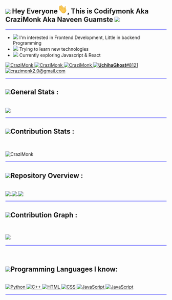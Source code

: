 ## <img src="https://c.tenor.com/daZ82E5sg8YAAAAi/crystal-de-meda-gem.gif" width="25px"> Hey Everyone<img src="https://raw.githubusercontent.com/ABSphreak/ABSphreak/master/gifs/Hi.gif" width="30px">, This is <strong>Codifymonk</strong>  Aka <strong>CraziMonk</strong>  Aka <strong> Naveen Guamste</strong> <img src="https://c.tenor.com/daZ82E5sg8YAAAAi/crystal-de-meda-gem.gif" width="25px">

<hr style="height:2px;border-width:1;border-radius: 5px;color:gray;background-color:#8080ff">

- <img src="https://c.tenor.com/4ZKu_zQM8RAAAAAi/improviz-blender.gif" width="25px"> I'm interested in Frontend Development, Little in backend Programming <br/>
- <img src="https://c.tenor.com/iIdwhuezQv8AAAAi/ruskidd-butterfly.gif" width="30px"> Trying to learn new technologies <br/>
- <img src="https://c.tenor.com/daZ82E5sg8YAAAAi/crystal-de-meda-gem.gif" width="25px"> Currently exploring Javascript & React </br>

<!-----Social Accounts------>

<a href="www.linkedin.com/in/naveenkumar-gumaste">
<img border="0" alt="CraziMonk" src="https://img.icons8.com/doodle/40/000000/linkedin--v2.png"/>
</a>

<a href="https://twitter.com/crazi_monk">
<img border="0" alt="CraziMonk" src="https://img.icons8.com/nolan/40/twitter.png"/>
</a>

<a href="https://www.instagram.com/silver__linin/">
<img border="0" alt="CraziMonk" src="https://img.icons8.com/doodle/38/000000/instagram--v1.png"/>
</a>

<a href="https://discord.gg/4tKWKCn">
<img border="0" alt="𝐔𝐜𝐡𝐢𝐡𝐚𝐆𝐡𝐨𝐬𝐭#8121" src="https://img.icons8.com/fluent/42/000000/discord-logo.png"/>
</a>

<a href="crazimonk2.0@gmail.com">
<img border="0" alt="crazimonk2.0@gmail.com" src="https://img.icons8.com/doodle/38/000000/gmail-new.png"/>
</a>
</p>
 
<hr style="height:2px;border-width:1;border-radius: 5px;color:#8080ff;background-color:#8080ff">

<!-----Contribution figures------>

## <img src="https://c.tenor.com/9ER-sDwv7jIAAAAi/arrow-yellow-arrow.gif" width="30px">General Stats :
<br>
<img align="center" src = "https://github-readme-stats.vercel.app/api?username=Crazimonk&&show_icons=true&title_color=02D752&icon_color=bb2acf&text_color=b3b3ff&bg_color=0,000000,130F40">

<hr style="height:2px;border-width:1;border-radius: 5px;color:gray;background-color:#8080ff">

<!------------ Streak Display -------------->

## <img src="https://c.tenor.com/t8BoinVLwzAAAAAi/raf-rafs.gif" width="30px">Contribution Stats :
<br>
<div>
<p><img align="center" src="https://github-readme-streak-stats.herokuapp.com/?user=Crazimonk&theme=dark" alt="CraziMonk" /></p>
</div>

<hr style="height:2px;border-width:1;border-radius: 5px;color:#8080ff;background-color:#8080ff">


<!-------------Projects---------------->

## <img src="https://c.tenor.com/PrRf4W_uFicAAAAi/rafsdesign-rafs.gif" width="30px">Repository Overview :

<div>
  <br>
<a href="https://github.com/Crazimonk/nft-preview-card-component-main">
 <img align='center' src="https://github-readme-stats.vercel.app/api/pin/?username=Crazimonk&repo=Profile-Card-Component&theme=dark" />
</a>

<a href="https://github.com/Crazimonk/order-summary-component-main">
 <img align='center' src="https://github-readme-stats.vercel.app/api/pin/?username=Crazimonk&repo=order-summary-component-main&theme=dark" />
</a>

<a href="https://github.com/Crazimonk/nft-preview-card-component-main">
 <img align='center' src="https://github-readme-stats.vercel.app/api/pin/?username=Crazimonk&repo=nft-preview-card-component-main&theme=dark" />
</a>

</br>
<hr style="height:2px;#8080ffborder-width:0;border-radius: 5px;color:gray;background-color:#8080ff">
</div>

<!--------------- CraziMonk's Contribution Graph ---------------->

## <img src="https://c.tenor.com/7tB5uUwF7WUAAAAi/pfeil-arrow.gif" width="30px">Contribution Graph :
 <br>

 <img src="https://activity-graph.herokuapp.com/graph?username=Crazimonk&bg_color=FFFFFF&color=000000&line=000000&point=00FF00"></div>
 
 <hr style="height:2px;border-width:1;border-radius: 5px;color:#8080ff;background-color:#8080ff">
 
 </br>
 
<!------------------- Languages used by me ----------------------->

## <img src="https://c.tenor.com/Ry7RrgVhNHoAAAAi/improviz-blender.gif" width="30px">Programming Languages I know:
<br>


<a href="https://www.python.org/">
<img border="0" alt="Python" src="https://img.icons8.com/color//000000/python--v2.png"/>
</a>

<a href="http://www.cplusplus.org/">
<img border="0" alt="C++" src="https://img.icons8.com/color/48/000000/c-plus-plus-logo.png"/>
</a>

<a href="https://html.com/#What_is_HTML">
<img border="0" alt="HTML" src="https://img.icons8.com/color/48/000000/html-5--v1.png"/>
</a>

<a href="https://en.wikipedia.org/wiki/CSS">
<img border="0" alt="CSS" src="https://img.icons8.com/color/48/000000/css3.png"/>
</a>

<a href="https://www.javascript.com/">
<img border="0" alt="JavaScript" src="https://img.icons8.com/color/50/000000/javascript--v1.png"/>
</a>

<a href="https://reactjs.org/">
  <img border="0" alt="JavaScript" src="https://img.icons8.com/office/46/000000/react.png"/>
  </a>


</br>
<hr style="height:2px;#8080ffborder-width:0;border-radius: 5px;color:gray;background-color:#8080ff">
</br>
